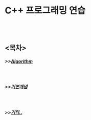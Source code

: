 
<h1>C++ 프로그래밍 연습</h1>
<br><br>
<h2><목차></h2>
  <h5>>><a href="https://github.com/taehyundev/Cpp_Programming_Practice/tree/master/Algorithm">Algorithm</a></h5><br>
  <h5>>><a href="https://github.com/taehyundev/Cpp_Programming_Practice/tree/master/Basic_Summary">기본개념</a></h5><br>
  <h5>>><a href="https://github.com/taehyundev/Cpp_Programming_Practice/tree/master/etc">기타..</a></h5><br>
  
